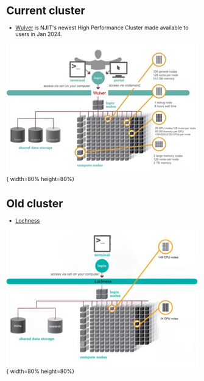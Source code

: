 # Current cluster

* [Wulver](wulver.md) is NJIT's newest High Performance Cluster made available to users in Jan 2024.

![Wulver](../assets/images/Wulver-schematic.png){ width=80% height=80%}


# Old cluster

* [Lochness](decommissioned/lochness.md)

![Loch](../assets/images/Lochness-schematic.png){ width=80% height=80%}